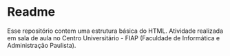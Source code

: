 # Readme

Esse repositório contem uma estrutura básica do HTML. Atividade realizada em sala de aula no Centro Universitário - FIAP (Faculdade de Informática e Administração Paulista).


